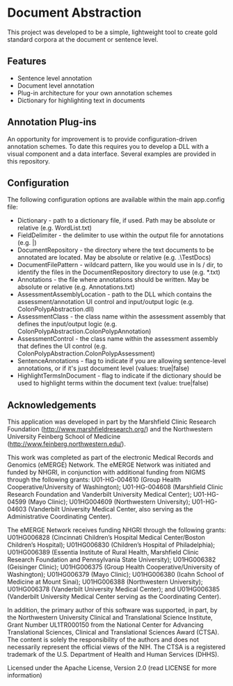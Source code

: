 # Document Abstraction
This project was developed to be a simple, lightweight tool to create gold standard corpora at the document or sentence level.

## Features
* Sentence level annotation
* Document level annotation
* Plug-in architecture for your own annotation schemes
* Dictionary for highlighting text in documents

## Annotation Plug-ins
An opportunity for improvement is to provide configuration-driven annotation schemes.  To date this requires you to develop a DLL with a visual component and a data interface.  Several examples are provided in this repository.

## Configuration
The following configuration options are available within the main app.config file:

* Dictionary - path to a dictionary file, if used.  Path may be absolute or relative (e.g. WordList.txt)
* FieldDelimiter - the delimiter to use within the output file for annotations (e.g. |)
* DocumentRepository - the directory where the text documents to be annotated are located.  May be absolute or relative (e.g. .\TestDocs)
* DocumentFilePattern - wildcard pattern, like you would use in ls / dir, to identify the files in the DocumentRepository directory to use (e.g. *.txt)
* Annotations - the file where annotations should be written.  May be absolute or relative (e.g. Annotations.txt)
* AssessmentAssemblyLocation - path to the DLL which contains the assessment/annotation UI control and input/output logic (e.g. ColonPolypAbstraction.dll)
* AssessmentClass - the class name within the assessment assembly that defines the input/output logic (e.g. ColonPolypAbstraction.ColonPolypAnnotation)
* AssessmentControl - the class name within the assessment assembly that defines the UI control (e.g. ColonPolypAbstraction.ColonPolypAssessment)
* SentenceAnnotations - flag to indicate if you are allowing sentence-level annotations, or if it's just document level (values: true|false)
* HighlightTermsInDocument - flag to indicate if the dictionary should be used to highlight terms within the document text (value: true|false)

## Acknowledgements
This application was developed in part by the Marshfield Clinic Research Foundation (http://www.marshfieldresearch.org/) and the Northwestern University Feinberg School of Medicine (http://www.feinberg.northwestern.edu/).

This work was completed as part of the electronic Medical Records and Genomics (eMERGE) Network.  The eMERGE Network was initiated and funded by NHGRI, in conjunction with additional funding from NIGMS through the following grants: U01-HG-004610 (Group Health Cooperative/University of Washington); U01-HG-004608 (Marshfield Clinic Research Foundation and Vanderbilt University Medical Center); U01-HG-04599 (Mayo Clinic); U01HG004609 (Northwestern University); U01-HG-04603 (Vanderbilt University Medical Center, also serving as the Administrative Coordinating Center).

The eMERGE Network receives funding NHGRI through the following grants: U01HG006828 (Cincinnati Children’s Hospital Medical Center/Boston Children’s Hospital); U01HG006830 (Children’s Hospital of Philadelphia); U01HG006389 (Essentia Institute of Rural Health, Marshfield Clinic Research Foundation and Pennsylvania State University); U01HG006382 (Geisinger Clinic);  U01HG006375 (Group Health Cooperative/University of Washington); U01HG006379 (Mayo Clinic); U01HG006380 (Icahn School of Medicine at Mount Sinai); U01HG006388 (Northwestern University); U01HG006378 (Vanderbilt University Medical Center); and U01HG006385 (Vanderbilt University Medical Center serving as the Coordinating Center).

In addition, the primary author of this software was supported, in part, by the Northwestern University Clinical and Translational Science Institute, Grant Number UL1TR000150 from the National Center for Advancing Translational Sciences, Clinical and Translational Sciences Award (CTSA). The content is solely the responsibility of the authors and does not necessarily represent the official views of the NIH. The CTSA is a registered trademark of the U.S. Department of Health and Human Services (DHHS).

Licensed under the Apache License, Version 2.0 (read LICENSE for more information)
